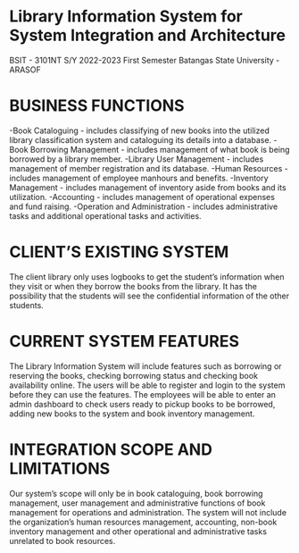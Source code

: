 # Library Information System for System Integration and Architecture
BSIT - 3101NT S/Y 2022-2023 First Semester
Batangas State University - ARASOF

# BUSINESS FUNCTIONS
-Book Cataloguing - includes classifying of new books into the utilized library classification system and cataloguing its details into a database.
-Book Borrowing Management -	includes management of what book is being borrowed by a library member.
-Library User Management - includes management of member registration and its database.
-Human Resources - includes management of employee manhours and benefits.
-Inventory Management - includes management of inventory aside from books and its utilization.
-Accounting - includes management of operational expenses and fund raising.
-Operation and Administration - includes administrative tasks and additional operational tasks and activities.

# CLIENT’S EXISTING SYSTEM
The client library only uses logbooks to get the student’s information when they visit or when they borrow the books from the library. It has the possibility that the students will see the confidential information of the other students. 

# CURRENT SYSTEM FEATURES
The Library Information System will include features such as borrowing or reserving the books, checking borrowing status and checking book availability online. The users will be able to register and login to the system before they can use the features. The employees will be able to enter an admin dashboard to check users ready to pickup books to be borrowed, adding new books to the system and book inventory management.
# INTEGRATION SCOPE AND LIMITATIONS
Our system’s scope will only be in book cataloguing, book borrowing management, user management and administrative functions of book management for operations and administration. The system will not include the organization’s human resources management, accounting, non-book inventory management and other operational and administrative tasks unrelated to book resources.
